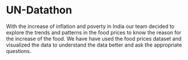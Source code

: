 # UN-Datathon
With the increase of inflation and poverty in India our team decided to explore the trends  and patterns in the food prices to know the reason for the increase of the food. We have have used the food prices dataset and visualized the data to understand the data better and ask the appropriate questions.
